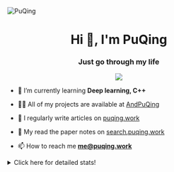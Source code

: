 ![PuQing](https://user-images.githubusercontent.com/27223114/171565019-9a56fae6-b08b-421f-99db-7e830da42371.png)

<h1 align="center">Hi 👋, I'm PuQing</h1>
<h3 align="center">Just go through my life</h3>

<p align="center">
  <img src="https://github-widgetbox.vercel.app/api/profile?username=AndPuQing&data=followers,repositories,stars,commits"/>
</p>

- 🌱 I’m currently learning **Deep learning, C++**

- 👨‍💻 All of my projects are available at [AndPuQing](https://github.com/AndPuQing)

- 📝 I regularly write articles on [puqing.work](http://puqing.work)

- 📜 My read the paper notes on [search.puqing.work](https://search.puqing.work)

- 📫 How to reach me **me@puqing.work**

<details>
<summary>Click here for detailed stats!</summary>

<!--START_SECTION:waka-->
**I'm a Night 🦉** 

```text
🌞 Morning    36 commits     ██░░░░░░░░░░░░░░░░░░░░░░░   8.67% 
🌆 Daytime    123 commits    ███████░░░░░░░░░░░░░░░░░░   29.64% 
🌃 Evening    193 commits    ███████████░░░░░░░░░░░░░░   46.51% 
🌙 Night      63 commits     ███░░░░░░░░░░░░░░░░░░░░░░   15.18%

```


📊 **This Week I Spent My Time On** 

```text
💬 Programming Languages: 
Python                   26 hrs 15 mins      █████████████░░░░░░░░░░░░   51.64% 
C#                       8 hrs 31 mins       ████░░░░░░░░░░░░░░░░░░░░░   16.77% 
Java                     8 hrs 22 mins       ████░░░░░░░░░░░░░░░░░░░░░   16.48% 
Jupyter Notebook         3 hrs 43 mins       █░░░░░░░░░░░░░░░░░░░░░░░░   7.32% 
TypeScript               2 hrs 14 mins       █░░░░░░░░░░░░░░░░░░░░░░░░   4.42%

🔥 Editors: 
VS Code                  39 hrs 33 mins      ███████████████████░░░░░░   77.78% 
IntelliJ                 5 hrs 27 mins       ██░░░░░░░░░░░░░░░░░░░░░░░   10.73% 
Rider                    4 hrs 52 mins       ██░░░░░░░░░░░░░░░░░░░░░░░   9.58% 
DataSpell                40 mins             ░░░░░░░░░░░░░░░░░░░░░░░░░   1.32% 
PyCharm                  8 mins              ░░░░░░░░░░░░░░░░░░░░░░░░░   0.27%

💻 Operating System: 
Linux                    27 hrs 2 mins       █████████████░░░░░░░░░░░░   53.16% 
Windows                  23 hrs 49 mins      ███████████░░░░░░░░░░░░░░   46.84%

```


<!--END_SECTION:waka-->
</details>
